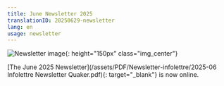```yaml
---
title: June Newsletter 2025
translationID: 20250629-newsletter
lang: en
usage: newsletter
---
```

![Newsletter image](/assets/images/email-icon.avif){: height="150px" class="img_center"}

[The June 2025 Newsletter](/assets/PDF/Newsletter-infolettre/2025-06 Infolettre Newsletter Quaker.pdf){: target="_blank"} is now online.
